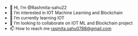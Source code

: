 - 👋 Hi, I’m @Rashmita-sahu22
- 👀 I’m interested in IOT Machine Learning and Blockchain
- 🌱 I’m currently learning IOT
- 💞️ I’m looking to collaborate on IOT ML and Blockchain project
- 📫 How to reach me rasmita.sahu0788@gmail.com

<!---
Rashmita-sahu22/Rashmita-sahu22 is a ✨ special ✨ repository because its `README.md` (this file) appears on your GitHub profile.
You can click the Preview link to take a look at your changes.
--->
